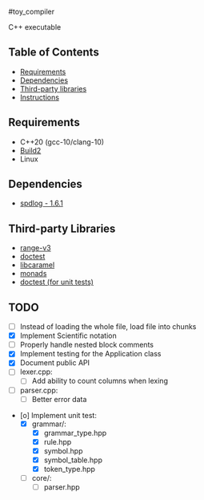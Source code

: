 #toy_compiler

C++ executable

## Table of Contents

* [Requirements](#Requirements)
* [Dependencies](#Dependencies)
* [Third-party libraries](#Third-party-libraries)
* [Instructions](#Instructions)

## Requirements

* C++20 (gcc-10/clang-10)
* [Build2](https://build2.org/)
* Linux

## Dependencies

* [spdlog - 1.6.1](https://github.com/gabime/spdlog)

## Third-party Libraries

* [range-v3](https://github.com/ericniebler/range-v3)
* [doctest](https://github.com/onqtam/doctest)
* [libcaramel](https://github.com/Wmbat/libcaramel)
* [monads](https://github.com/Wmbat/monads)
* [doctest (for unit tests)](https://github.com/onqtam/doctest)

## TODO

* [ ] Instead of loading the whole file, load file into chunks
* [X] Implement Scientific notation
* [ ] Properly handle nested block comments
* [X] Implement testing for the Application class
* [X] Document public API
* [ ] lexer.cpp:
   * [ ] Add ability to count columns when lexing
* [ ] parser.cpp:
   * [ ] Better error data
* [o] Implement unit test:
   * [X] grammar/:
      * [X] grammar_type.hpp
      * [X] rule.hpp
      * [X] symbol.hpp
      * [X] symbol_table.hpp
      * [X] token_type.hpp
   * [ ] core/:
      * [ ] parser.hpp
